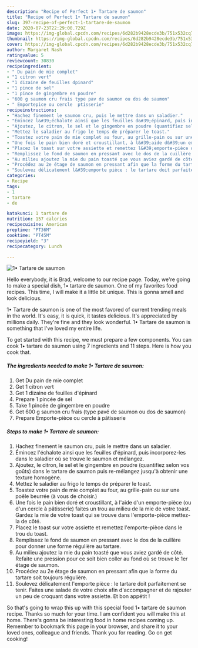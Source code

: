 ```yaml
---
description: "Recipe of Perfect 1• Tartare de saumon"
title: "Recipe of Perfect 1• Tartare de saumon"
slug: 397-recipe-of-perfect-1-tartare-de-saumon
date: 2020-07-23T22:29:00.729Z
image: https://img-global.cpcdn.com/recipes/6d282b9428ecde3b/751x532cq70/1•-tartare-de-saumon-photo-principale-de-la-recette.jpg
thumbnail: https://img-global.cpcdn.com/recipes/6d282b9428ecde3b/751x532cq70/1•-tartare-de-saumon-photo-principale-de-la-recette.jpg
cover: https://img-global.cpcdn.com/recipes/6d282b9428ecde3b/751x532cq70/1•-tartare-de-saumon-photo-principale-de-la-recette.jpg
author: Margaret Nash
ratingvalue: 5
reviewcount: 30830
recipeingredient:
- " Du pain de mie complet"
- "1 citron vert"
- "1 dizaine de feuilles dpinard"
- "1 pince de sel"
- "1 pince de gingembre en poudre"
- "600 g saumon cru frais type pav de saumon ou dos de saumon"
- " Emportepice ou cercle  ptisserie"
recipeinstructions:
- "Hachez finement le saumon cru, puis le mettre dans un saladier."
- "Émincez l&#39;échalote ainsi que les feuilles d&#39;épinard, puis incorporez-les dans le saladier où se trouve le saumon et mélangez."
- "Ajoutez, le citron, le sel et le gingembre en poudre (quantifiez selon vos goûts) dans le tartare de saumon puis re-mélangez jusqu&#39;à obtenir une texture homogène."
- "Mettez le saladier au frigo le temps de préparer le toast."
- "Toastez votre pain de mie complet au four, au grille-pain ou sur une poêle beurrée (à vous de choisir.)"
- "Une fois le pain bien doré et croustillant, à l&#39;aide d&#39;un emporte-pièce (ou d&#39;un cercle à pâtisserie) faites un trou au milieu de la mie de votre toast. Gardez la mie de votre toast qui se trouve dans l&#39;emporte-pièce mettez-la de côté."
- "Placez le toast sur votre assiette et remettez l&#39;emporte-pièce dans le trou du toast."
- "Remplissez le fond de saumon en pressant avec le dos de la cuillère pour donner une forme régulière au tartare."
- "Au milieu ajoutez la mie du pain toasté que vous aviez gardé de côté. Refaite une pression pour ce soit bien coller au fond où se trouve le 1er étage de saumon."
- "Procédez au 2e étage de saumon en pressant afin que la forme du tartare soit toujours régulière."
- "Soulevez délicatement l&#39;emporte pièce : le tartare doit parfaitement se tenir. Faites une salade de votre choix afin d&#39;accompagner et de rajouter un peu de croquant dans votre assiette. Et bon appétit !"
categories:
- Recipe
tags:
- 1
- tartare
- de

katakunci: 1 tartare de 
nutrition: 157 calories
recipecuisine: American
preptime: "PT36M"
cooktime: "PT45M"
recipeyield: "3"
recipecategory: Lunch

---
```



![1• Tartare de saumon](https://img-global.cpcdn.com/recipes/6d282b9428ecde3b/751x532cq70/1•-tartare-de-saumon-photo-principale-de-la-recette.jpg)

Hello everybody, it is Brad, welcome to our recipe page. Today, we're going to make a special dish, 1• tartare de saumon. One of my favorites food recipes. This time, I will make it a little bit unique. This is gonna smell and look delicious.



1• Tartare de saumon is one of the most favored of current trending meals in the world. It's easy, it is quick, it tastes delicious. It's appreciated by millions daily. They're fine and they look wonderful. 1• Tartare de saumon is something that I've loved my entire life.


To get started with this recipe, we must prepare a few components. You can cook 1• tartare de saumon using 7 ingredients and 11 steps. Here is how you cook that.

<!--inarticleads1-->

##### The ingredients needed to make 1• Tartare de saumon:

1. Get  Du pain de mie complet
1. Get 1 citron vert
1. Get 1 dizaine de feuilles d&#39;épinard
1. Prepare 1 pincée de sel
1. Take 1 pincée de gingembre en poudre
1. Get 600 g saumon cru frais (type pavé de saumon ou dos de saumon)
1. Prepare  Emporte-pièce ou cercle à pâtisserie




<!--inarticleads2-->

##### Steps to make 1• Tartare de saumon:

1. Hachez finement le saumon cru, puis le mettre dans un saladier.
1. Émincez l&#39;échalote ainsi que les feuilles d&#39;épinard, puis incorporez-les dans le saladier où se trouve le saumon et mélangez.
1. Ajoutez, le citron, le sel et le gingembre en poudre (quantifiez selon vos goûts) dans le tartare de saumon puis re-mélangez jusqu&#39;à obtenir une texture homogène.
1. Mettez le saladier au frigo le temps de préparer le toast.
1. Toastez votre pain de mie complet au four, au grille-pain ou sur une poêle beurrée (à vous de choisir.)
1. Une fois le pain bien doré et croustillant, à l&#39;aide d&#39;un emporte-pièce (ou d&#39;un cercle à pâtisserie) faites un trou au milieu de la mie de votre toast. Gardez la mie de votre toast qui se trouve dans l&#39;emporte-pièce mettez-la de côté.
1. Placez le toast sur votre assiette et remettez l&#39;emporte-pièce dans le trou du toast.
1. Remplissez le fond de saumon en pressant avec le dos de la cuillère pour donner une forme régulière au tartare.
1. Au milieu ajoutez la mie du pain toasté que vous aviez gardé de côté. Refaite une pression pour ce soit bien coller au fond où se trouve le 1er étage de saumon.
1. Procédez au 2e étage de saumon en pressant afin que la forme du tartare soit toujours régulière.
1. Soulevez délicatement l&#39;emporte pièce : le tartare doit parfaitement se tenir. Faites une salade de votre choix afin d&#39;accompagner et de rajouter un peu de croquant dans votre assiette. Et bon appétit !




So that's going to wrap this up with this special food 1• tartare de saumon recipe. Thanks so much for your time. I am confident you will make this at home. There's gonna be interesting food in home recipes coming up. Remember to bookmark this page in your browser, and share it to your loved ones, colleague and friends. Thank you for reading. Go on get cooking!
